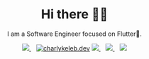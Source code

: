 <h1 align='center'>Hi there 👋🏾</h1>

<p align='center'>I am a Software Engineer focused on Flutter💙. </p>

<p align='center'>
<a href="https://twitter.com/CharlyKeleb">
  <img src="https://img.shields.io/badge/twitter-%231DA1F2.svg?&style=for-the-badge&logo=twitter&logoColor=white" />
</a>&nbsp;&nbsp;
<a href="https://instagram.com/charlykeleb.dev" target="blank">
  <img src="https://img.shields.io/badge/Instagram%20-%23E4405F.svg?&style=for-the-badge&logo=Instagram&logoColor=white" alt="charlykeleb.dev"/></a> 
<a href="mailto:charlyykeleb@gmail.com">
  <img src="https://img.shields.io/badge/email me-%23D14836.svg?&style=for-the-badge&logo=gmail&logoColor=white" />
</a>&nbsp;&nbsp;
<a href="http://wa.me/22964028463?text=Hello Charly Keleb">
  <img src="https://img.shields.io/badge/whatsapp-%34B7F1.svg?&style=for-the-badge&logo=whatsapp&logoColor=white" />
</a>&nbsp;&nbsp;
<!-- <a href="https://stackoverflow.com/users/12473792/chizaram-succes?tab=profile" target="blank"><img align="top" src="https://img.shields.io/badge/StackOverflow%20-%23323330.svg?&style=for-the-badge&logo=StackOverflow&logoColor=orange" alt="chizaram-success"/></a>
<img src="https://gpvc.arturio.dev/Charles042" />
</p>
-->




   <img src="https://github-readme-stats.vercel.app/api?username=Charles042&&show_icons=true&title_color=ffffff&icon_color=bb2acf&text_color=daf7dc&bg_color=191919">


<!--
<p align='center'>
  <a href="https://stackoverflow.com/users/12473792/chizaram-success">
  <img src="https://img.shields.io/stackexchange/stackoverow/r/12473792?style=for-the-badgefl" />
</a>&nbsp;&nbsp;
</p>
-->




<!--
</p>
<p align='center'>
<a href="https://stackoverflow.com/users/10835183/jideguru"><img src="https://stackoverflow.com/users/flair/10835183.png" width="208" height="58" alt="profile for JideGuru at Stack Overflow, Q&amp;A for professional and enthusiast programmers" title="profile for JideGuru at Stack Overflow, Q&amp;A for professional and enthusiast programmers"></a>&nbsp;&nbsp;
</p>
-->
